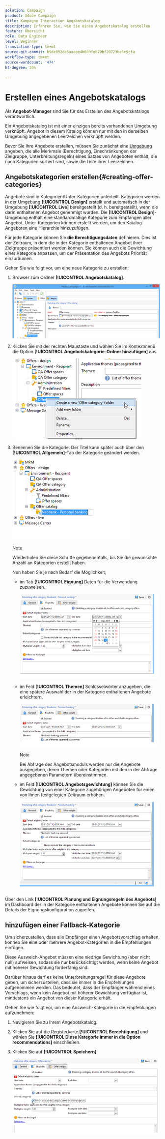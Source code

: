 ```yaml
---
solution: Campaign
product: Adobe Campaign
title: Kampagne Interaction Angebotskatalog
description: Erfahren Sie, wie Sie einen Angebotskatalog erstellen
feature: Übersicht
role: Data Engineer
level: Beginner
translation-type: tm+mt
source-git-commit: b9de052de5aaeee4b089feb70bf20723be5c9cfa
workflow-type: tm+mt
source-wordcount: '474'
ht-degree: 30%

---
```


# Erstellen eines Angebotskatalogs

Als **Angebot-Manager** sind Sie für das Erstellen des Angebotskatalogs verantwortlich.

Ein Angebotskatalog ist mit einer einzigen bereits vorhandenen Umgebung verknüpft. Angebot in diesem Katalog können nur mit den in derselben Umgebung angegebenen Leerzeichen verknüpft werden.

Bevor Sie Ihre Angebote erstellen, müssen Sie zunächst eine [Umgebung](interaction-env.md) angeben, die alle Merkmale (Berechtigung, Einschränkungen der Zielgruppe, Unterbreitungsregeln) eines Satzes von Angeboten enthält, die nach Kategorien sortiert sind, sowie die Liste ihrer Leerzeichen.

## Angebotskategorien erstellen{#creating-offer-categories}

Angebote sind in Kategorien/Unter-Kategorien unterteilt. Kategorien werden in der Umgebung **[!UICONTROL Design]** erstellt und automatisch in der Umgebung **[!UICONTROL Live]** bereitgestellt (d. h. bereitgestellt), wenn die darin enthaltenen Angebot genehmigt wurden. Die **[!UICONTROL Design]**-Umgebung enthält eine standardmäßige Kategorie zum Empfangen aller Angebot. Unter-Kategorien können erstellt werden, um den Katalog-Angeboten eine Hierarchie hinzuzufügen.

Für jede Kategorie können Sie **die Berechtigungsdaten** definieren. Dies ist der Zeitraum, in dem die in der Kategorie enthaltenen Angebot ihrer Zielgruppe präsentiert werden können. Sie können auch die Gewichtung einer Kategorie anpassen, um der Präsentation des Angebots Priorität einzuräumen.

Gehen Sie wie folgt vor, um eine neue Kategorie zu erstellen:

1. Browser zum Ordner **[!UICONTROL Angebotskatalog]**.

   ![](assets/offer_cat_create_001.png)

1. Klicken Sie mit der rechten Maustaste und wählen Sie im Kontextmenü die Option **[!UICONTROL Angebotskategorie-Ordner hinzufügen]** aus.

   ![](assets/offer_cat_create_002.png)

1. Benennen Sie die Kategorie. Der Titel kann später auch über den **[!UICONTROL Allgemein]**-Tab der Kategorie geändert werden.

   ![](assets/offer_cat_create_003.png)

   >[!NOTE]
   >
   >Wiederholen Sie diese Schritte gegebenenfalls, bis Sie die gewünschte Anzahl an Kategorien erstellt haben.

   Nun haben Sie je nach Bedarf die Möglichkeit,

   * im Tab **[!UICONTROL Eignung]** Daten für die Verwendung zuzuweisen.

      ![](assets/offer_cat_create_004.png)

   * im Feld **[!UICONTROL Themen]** Schlüsselwörter anzugeben, die eine spätere Auswahl der in der Kategorie enthaltenen Angebote erleichtern.

      ![](assets/offer_cat_create_005.png)

      >[!NOTE]
      >
      >Bei Abfrage des Angebotsmoduls werden nur die Angebote ausgegeben, deren Themen oder Kategorien mit den in der Abfrage angegebenen Parametern übereinstimmen.

   * im Feld **[!UICONTROL Angebotsgewichtung]** können Sie die Gewichtung von einer Kategorie zugehörigen Angeboten für einen von Ihnen festgelegten Zeitraum erhöhen.

      ![](assets/offer_cat_create_006.png)

Über den Link **[!UICONTROL Planung und Eignungsregeln des Angebots]** im Dashboard der in der Kategorie enthaltenen Angebote können Sie auf die Details der Eignungskonfiguration zugreifen.

## hinzufügen einer Fallback-Kategorie

Um sicherzustellen, dass alle Empfänger einen Angebotsvorschlag erhalten, können Sie eine oder mehrere Angebot-Kategorien in die Empfehlungen einfügen.

Diese Ausweich-Angebot müssen eine niedrige Gewichtung (aber nicht null) aufweisen, sodass sie nur berücksichtigt werden, wenn keine Angebot mit höherer Gewichtung förderfähig sind.

Darüber hinaus darf es keine Unterbreitungsregel für diese Angebote geben, um sicherzustellen, dass sie immer in die Empfehlungen aufgenommen werden. Das bedeutet, dass der Empfänger während eines Vorschlags, wenn kein Angebot mit höherer Gewichtung verfügbar ist, mindestens ein Angebot von dieser Kategorie erhält.

Gehen Sie wie folgt vor, um eine Ausweich-Kategorie in die Empfehlungen aufzunehmen:

1. Navigieren Sie zu Ihrem Angebotskatalog.
1. Klicken Sie auf die Registerkarte **[!UICONTROL Berechtigung]** und wählen Sie **[!UICONTROL Diese Kategorie immer in die Option recommendations]** einschließen.
1. Klicken Sie auf **[!UICONTROL Speichern]**.

   ![](assets/offer_cat_default_001.png)

